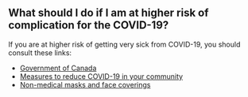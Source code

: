 ## What should I do if I am at higher risk of complication for the COVID-19?

If you are at higher risk of getting very sick from COVID-19, you should consult these links:

- [Government of Canada](https://www.canada.ca/en/public-health/services/diseases/2019-novel-coronavirus-infection/prevention-risks.html)
- [Measures to reduce COVID-19 in your community](https://www.canada.ca/en/public-health/services/diseases/2019-novel-coronavirus-infection/prevention-risks/measures-reduce-community.html#w)
- [Non-medical masks and face coverings](https://www.canada.ca/en/public-health/services/diseases/2019-novel-coronavirus-infection/prevention-risks/about-non-medical-masks-face-coverings.html)
